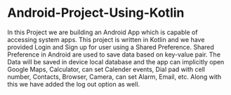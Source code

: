 # Android-Project-Using-Kotlin

In this Project we are building an Android App which is capable of accessing system apps. This project is written in Kotlin and we have provided Login and Sign up for user using a Shared Preference. Shared Preference in Android are used to save data based on key-value pair. The Data will be saved in device local database and the app can implicitly open Google Maps, Calculator, can set Calender events, Dial pad with cell number, Contacts, Browser, Camera, can set Alarm, Email, etc. Along with this we have added the log out option as well. 
